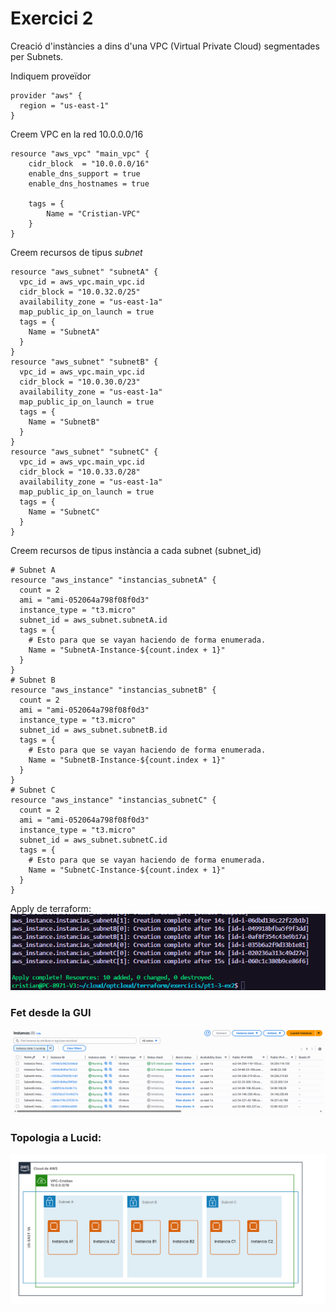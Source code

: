 # Exercici 2
Creació d'instàncies a dins d'una VPC (Virtual Private Cloud) segmentades per Subnets.

Indiquem proveïdor
```
provider "aws" {
  region = "us-east-1"
}
```
Creem VPC en la red 10.0.0.0/16
```
resource "aws_vpc" "main_vpc" {
    cidr_block  = "10.0.0.0/16"
    enable_dns_support = true
    enable_dns_hostnames = true

    tags = {
        Name = "Cristian-VPC"
    }
}
```
Creem recursos de tipus *subnet*
```
resource "aws_subnet" "subnetA" {
  vpc_id = aws_vpc.main_vpc.id
  cidr_block = "10.0.32.0/25"
  availability_zone = "us-east-1a"
  map_public_ip_on_launch = true
  tags = {
    Name = "SubnetA"
  }
}
resource "aws_subnet" "subnetB" {
  vpc_id = aws_vpc.main_vpc.id
  cidr_block = "10.0.30.0/23"
  availability_zone = "us-east-1a"
  map_public_ip_on_launch = true
  tags = {
    Name = "SubnetB"
  }
}
resource "aws_subnet" "subnetC" {
  vpc_id = aws_vpc.main_vpc.id
  cidr_block = "10.0.33.0/28"
  availability_zone = "us-east-1a"
  map_public_ip_on_launch = true
  tags = {
    Name = "SubnetC"
  }
}
```
Creem recursos de tipus instància a cada subnet (subnet_id)
```
# Subnet A
resource "aws_instance" "instancias_subnetA" {
  count = 2
  ami = "ami-052064a798f08f0d3"
  instance_type = "t3.micro"
  subnet_id = aws_subnet.subnetA.id
  tags = {
    # Esto para que se vayan haciendo de forma enumerada.
    Name = "SubnetA-Instance-${count.index + 1}"
  }
}
# Subnet B
resource "aws_instance" "instancias_subnetB" {
  count = 2
  ami = "ami-052064a798f08f0d3"
  instance_type = "t3.micro"
  subnet_id = aws_subnet.subnetB.id
  tags = {
    # Esto para que se vayan haciendo de forma enumerada.
    Name = "SubnetB-Instance-${count.index + 1}"
  }
}
# Subnet C
resource "aws_instance" "instancias_subnetC" {
  count = 2
  ami = "ami-052064a798f08f0d3"
  instance_type = "t3.micro"
  subnet_id = aws_subnet.subnetC.id
  tags = {
    # Esto para que se vayan haciendo de forma enumerada.
    Name = "SubnetC-Instance-${count.index + 1}"
  }
}
```
Apply de terraform:
![alt text](<../pt1-3-ex1/assets/images/Captura de pantalla 2025-10-17 214912.png>)
### Fet desde la GUI
![alt text](../pt1-3-ex1/assets/images/AWS.png) 
### Topologia a Lucid:
![alt text](<assets/images/Marco horizontal AWS (2019).png>)
